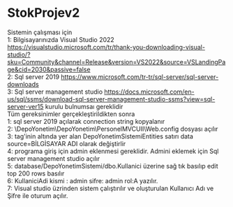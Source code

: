 # StokProjev2

Sistemin çalışması için  
1: Bilgisayarınızda Visual Studio 2022 https://visualstudio.microsoft.com/tr/thank-you-downloading-visual-studio/?sku=Community&channel=Release&version=VS2022&source=VSLandingPage&cid=2030&passive=false  
2: Sql server 2019 https://www.microsoft.com/tr-tr/sql-server/sql-server-downloads  
3: Sql server management studio https://docs.microsoft.com/en-us/sql/ssms/download-sql-server-management-studio-ssms?view=sql-server-ver15
kurulu bulnumsaı gereklidir  
Tüm gereksinimler gerçekleştirildikten sonra    
1: sql server 2019 açılarak connection string kopyalanır  
2: \DepoYonetim\DepoYonetim\PersonelMVCUII\Web.config dosyası açılır  
3: <connectionStrings> tag'inin altında yer alan DepoYonetimSistemiEntities satırı
data source=BİLGİSAYAR ADI 
olarak değiştirlir  
4: programa giriş için admin eklenmesi gereklidir. Admini eklemek için Sql server management studio açılır  
5: database/DepoYonetimSistemi/dbo.Kullanici üzerine sağ tık basılıp edit top 200 rows basılır  
6: KullaniciAdi kismi : admin sifre: admin rol:A yazılır.	  
7: Visual studio üzrinden sistem çalıştırılır ve oluşturulan Kullanıcı Adı ve Şifre ile oturum açılır.  
